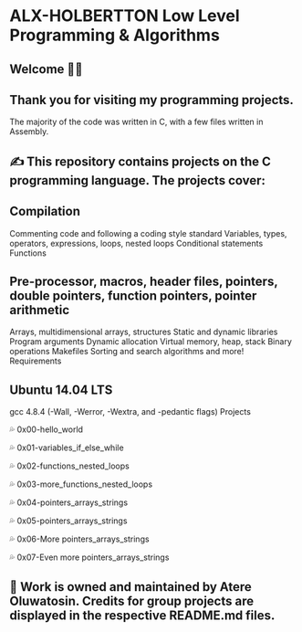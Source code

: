 # ALX-HOLBERTTON Low Level Programming & Algorithms

## Welcome 👩‍💻

## Thank you for visiting my programming projects. 
The majority of the code was written in C, with a few files written
in Assembly.

## ✍️ This repository contains projects on the C programming language. The projects cover:

## Compilation
Commenting code and following a coding style standard
Variables, types, operators, expressions, loops, nested loops
Conditional statements
Functions
## Pre-processor, macros, header files, pointers, double pointers, function pointers, pointer arithmetic
Arrays, multidimensional arrays, structures
Static and dynamic libraries
Program arguments
Dynamic allocation
Virtual memory, heap, stack
Binary operations
Makefiles
Sorting and search algorithms and more!
Requirements

## Ubuntu 14.04 LTS
gcc 4.8.4 (-Wall, -Werror, -Wextra, and -pedantic flags)
Projects

💦 0x00-hello_world

💦 0x01-variables_if_else_while

💦 0x02-functions_nested_loops

💦 0x03-more_functions_nested_loops

💦 0x04-pointers_arrays_strings

💦 0x05-pointers_arrays_strings

💦 0x06-More pointers_arrays_strings

💦 0x07-Even more pointers_arrays_strings

## 📌 Work is owned and maintained by Atere Oluwatosin. Credits for group projects are displayed in the respective README.md files.
